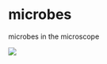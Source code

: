 # microbes
microbes in the microscope

![](https://github.com/zh-wang/microbes/blob/master/microbes.gif)
